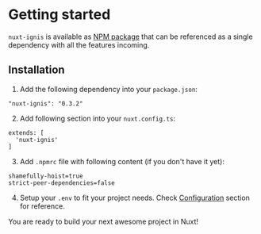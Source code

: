 # Getting started

`nuxt-ignis` is available as [NPM package](https://www.npmjs.com/package/nuxt-ignis) that can be referenced as a single dependency with all the features incoming.

## Installation

1) Add the following dependency into your `package.json`:
```
"nuxt-ignis": "0.3.2"
```

2) Add following section into your `nuxt.config.ts`:
```
extends: [
  'nuxt-ignis'
]
```

3) Add `.npmrc` file with following content (if you don't have it yet):
```
shamefully-hoist=true
strict-peer-dependencies=false
```

4) Setup your `.env` to fit your project needs. Check [Configuration](/2-2-configuration.html) section for reference.

You are ready to build your next awesome project in Nuxt!
